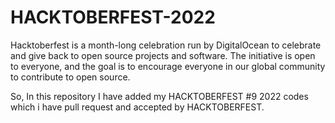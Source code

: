 # HACKTOBERFEST-2022

Hacktoberfest is a month-long celebration run by DigitalOcean to celebrate and give back to open source projects and software. The initiative is open to everyone, and the goal is to encourage everyone in our global community to contribute to open source.


So, In this repository I have added my HACKTOBERFEST #9 2022 codes which i have pull request and accepted by HACKTOBERFEST.
